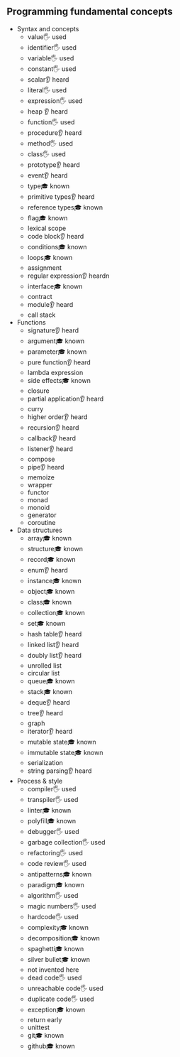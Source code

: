 ## Programming fundamental concepts
- Syntax and concepts
  - value🖐️ used
  - identifier🖐️ used
  - variable🖐️ used
  - constant🖐️ used
  - scalar👂 heard
  - literal🖐️ used
  - expression🖐️ used
  - heap 👂 heard 
  - function🖐️ used
  - procedure👂 heard
  - method🖐️ used
  - class🖐️ used
  - prototype👂 heard
  - event👂 heard
  - type🎓 known
  - primitive types👂 heard
  - reference types🎓 known
  - flag🎓 known
  - lexical scope
  - code block👂 heard
  - conditions🎓 known
  - loops🎓 known
  - assignment 
  - regular expression👂 heardn
  - interface🎓 known
  - contract
  - module👂 heard
  - call stack
- Functions
  - signature👂 heard
  - argument🎓 known
  - parameter🎓 known
  - pure function👂 heard
  - lambda expression
  - side effects🎓 known
  - closure
  - partial application👂 heard
  - curry
  - higher order👂 heard
  - recursion👂 heard
  - callback👂 heard
  - listener👂 heard
  - compose
  - pipe👂 heard
  - memoize
  - wrapper
  - functor
  - monad
  - monoid
  - generator
  - coroutine
- Data structures
  - array🎓 known
  - structure🎓 known
  - record🎓 known
  - enum👂 heard
  - instance🎓 known
  - object🎓 known
  - class🎓 known
  - collection🎓 known
  - set🎓 known
  - hash table👂 heard
  - linked list👂 heard
  - doubly list👂 heard
  - unrolled list
  - circular list
  - queue🎓 known
  - stack🎓 known
  - deque👂 heard
  - tree👂 heard
  - graph
  - iterator👂 heard
  - mutable state🎓 known
  - immutable state🎓 known
  - serialization
  - string parsing👂 heard
- Process & style
  - compiler🖐️ used
  - transpiler🖐️ used
  - linter🎓 known
  - polyfill🎓 known
  - debugger🖐️ used
  - garbage collection🖐️ used
  - refactoring🖐️ used
  - code review🖐️ used
  - antipatterns🎓 known
  - paradigm🎓 known
  - algorithm🖐️ used
  - magic numbers🖐️ used
  - hardcode🖐️ used
  - complexity🎓 known
  - decomposition🎓 known
  - spaghetti🎓 known
  - silver bullet🎓 known
  - not invented here
  - dead code🖐️ used
  - unreachable code🖐️ used
  - duplicate code🖐️ used
  - exception🎓 known
  - return early
  - unittest
  - git🎓 known
  - github🎓 known

